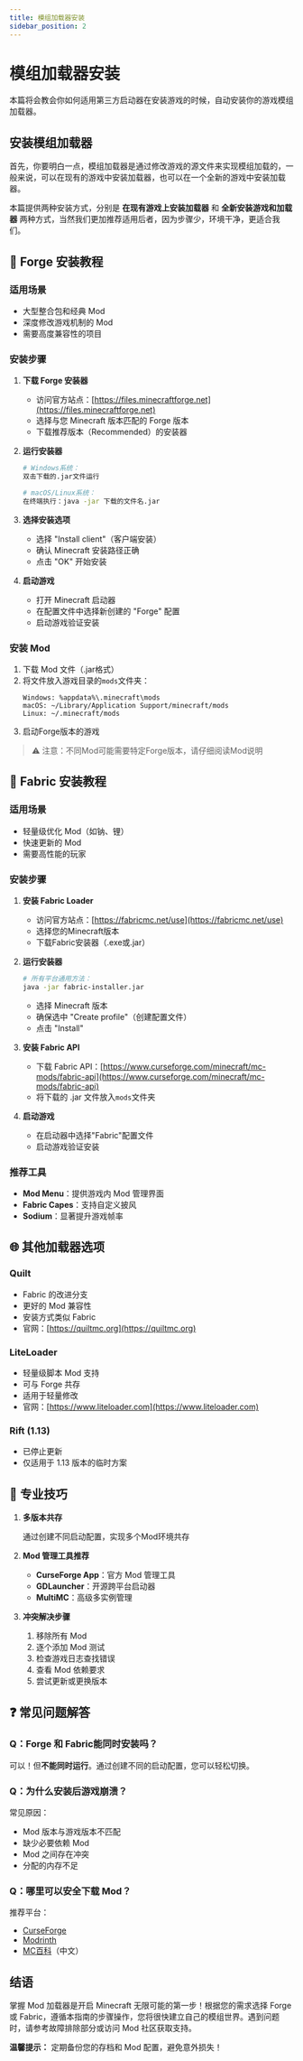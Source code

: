 ```yaml
---
title: 模组加载器安装
sidebar_position: 2
---
```


# 模组加载器安装

本篇将会教会你如何适用第三方启动器在安装游戏的时候，自动安装你的游戏模组加载器。

## 安装模组加载器

首先，你要明白一点，模组加载器是通过修改游戏的源文件来实现模组加载的，一般来说，可以在现有的游戏中安装加载器，也可以在一个全新的游戏中安装加载器。

本篇提供两种安装方式，分别是 **在现有游戏上安装加载器** 和 **全新安装游戏和加载器** 两种方式，当然我们更加推荐适用后者，因为步骤少，环境干净，更适合我们。

## 🔧 Forge 安装教程

### 适用场景

- 大型整合包和经典 Mod
- 深度修改游戏机制的 Mod
- 需要高度兼容性的项目

### 安装步骤

1. **下载 Forge 安装器**

   - 访问官方站点：[https://files.minecraftforge.net](https://files.minecraftforge.net)
   - 选择与您 Minecraft 版本匹配的 Forge 版本
   - 下载推荐版本（Recommended）的安装器
2. **运行安装器**

   ```bash
   # Windows系统：
   双击下载的.jar文件运行
   
   # macOS/Linux系统：
   在终端执行：java -jar 下载的文件名.jar
   ```
3. **选择安装选项**

   - 选择 "Install client"（客户端安装）
   - 确认 Minecraft 安装路径正确
   - 点击 "OK" 开始安装
4. **启动游戏**

   - 打开 Minecraft 启动器
   - 在配置文件中选择新创建的 "Forge" 配置
   - 启动游戏验证安装

### 安装 Mod

1. 下载 Mod 文件（.jar格式）
2. 将文件放入游戏目录的`mods`文件夹：
   ```
   Windows: %appdata%\.minecraft\mods
   macOS: ~/Library/Application Support/minecraft/mods
   Linux: ~/.minecraft/mods
   ```
3. 启动Forge版本的游戏

> ⚠️ 注意：不同Mod可能需要特定Forge版本，请仔细阅读Mod说明

## 🧵 Fabric 安装教程

### 适用场景

- 轻量级优化 Mod（如钠、锂）
- 快速更新的 Mod
- 需要高性能的玩家

### 安装步骤

1. **安装 Fabric Loader**

   - 访问官方站点：[https://fabricmc.net/use](https://fabricmc.net/use)
   - 选择您的Minecraft版本
   - 下载Fabric安装器（.exe或.jar）
2. **运行安装器**

   ```bash
   # 所有平台通用方法：
   java -jar fabric-installer.jar
   ```

   - 选择 Minecraft 版本
   - 确保选中 "Create profile"（创建配置文件）
   - 点击 "Install"
3. **安装 Fabric API**

   - 下载 Fabric API：[https://www.curseforge.com/minecraft/mc-mods/fabric-api](https://www.curseforge.com/minecraft/mc-mods/fabric-api)
   - 将下载的 .jar 文件放入`mods`文件夹
4. **启动游戏**

   - 在启动器中选择"Fabric"配置文件
   - 启动游戏验证安装

### 推荐工具

- **Mod Menu**：提供游戏内 Mod 管理界面
- **Fabric Capes**：支持自定义披风
- **Sodium**：显著提升游戏帧率

## 🌐 其他加载器选项

### Quilt

- Fabric 的改进分支
- 更好的 Mod 兼容性
- 安装方式类似 Fabric
- 官网：[https://quiltmc.org](https://quiltmc.org)

### LiteLoader

- 轻量级脚本 Mod 支持
- 可与 Forge 共存
- 适用于轻量修改
- 官网：[https://www.liteloader.com](https://www.liteloader.com)

### Rift (1.13)

- 已停止更新
- 仅适用于 1.13 版本的临时方案

## 🚀 专业技巧

1. **多版本共存**



   通过创建不同启动配置，实现多个Mod环境共存
2. **Mod 管理工具推荐**
   - **CurseForge App**：官方 Mod 管理工具
   - **GDLauncher**：开源跨平台启动器
   - **MultiMC**：高级多实例管理
3. **冲突解决步骤**

   1. 移除所有 Mod
   2. 逐个添加 Mod 测试
   3. 检查游戏日志查找错误
   4. 查看 Mod 依赖要求
   5. 尝试更新或更换版本

## ❓ 常见问题解答

### Q：Forge 和 Fabric能同时安装吗？

可以！但**不能同时运行**。通过创建不同的启动配置，您可以轻松切换。

### Q：为什么安装后游戏崩溃？

常见原因：

- Mod 版本与游戏版本不匹配
- 缺少必要依赖 Mod
- Mod 之间存在冲突
- 分配的内存不足



### Q：哪里可以安全下载 Mod？

推荐平台：

- [CurseForge](https://www.curseforge.com/minecraft/mc-mods)
- [Modrinth](https://modrinth.com)
- [MC百科](https://www.mcmod.cn)（中文）

## 结语

掌握 Mod 加载器是开启 Minecraft 无限可能的第一步！根据您的需求选择 Forge 或 Fabric，遵循本指南的步骤操作，您将很快建立自己的模组世界。遇到问题时，请参考故障排除部分或访问 Mod 社区获取支持。

**温馨提示：** 定期备份您的存档和 Mod 配置，避免意外损失！

